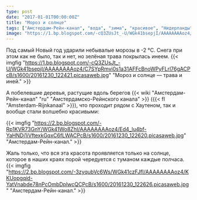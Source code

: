 ```yaml
---
type: post
date: "2017-01-01T00:00:00Z"
title: "Мороз и солнце"
tags: ["Амстердам-Рейн-канал", "вода", "зима", "красивое", "Нидерланды", "погода", "Хаутен"]
image: "https://1.bp.blogspot.com/-cQ3ZUsJt_-U/WGk41bsepjI/AAAAAAAAoz4/C7SYpRmvi0s1a31AFFcBnoWPyFLrl76gACPcB/s1600/20161230_122421.picasaweb.jpg"
---
```


Под самый Новый год ударили небывалые морозы в -2 °C. Снега при этом как не было, так и нет, но зелёная трава покрылась инеем.
{{< imgfig "https://1.bp.blogspot.com/-cQ3ZUsJt_-U/WGk41bsepjI/AAAAAAAAoz4/C7SYpRmvi0s1a31AFFcBnoWPyFLrl76gACPcB/s1600/20161230_122421.picasaweb.jpg" "Мороз и солнце — трава и иней." >}}

А побелевшие деревья, растущие вдоль берегов {{< wiki "Амстердам-Рейн-канал" "ru" "Амстердамско-Рейнского канала" >}} ({{< fl "Amsterdam-Rijnkanaal" >}}), что проходит рядом с Хаутеном, так и вообще стали волшебно красивыми:

<!--more-->

{{< imgfig "https://2.bp.blogspot.com/-Rp1KVR73GnY/WGk41Wo8ZhI/AAAAAAAAoz4/Ed4_lu4bf-YaHNDj1iVftexkGqxC6fLWACPcB/s1600/20161230_122620.picasaweb.jpg" "Амстердам-Рейн-канал." >}}

Жаль только, что вся эта красота проявляется только на солнце, которое в наших краях порой чередуется с туманом каждые полчаса.
{{< imgfig "https://2.bp.blogspot.com/-3zyqubVc6Ws/WGk41czFJfI/AAAAAAAAoz4/KKUopgqid-YatVnabde78nPcOmbDplwcQCPcB/s1600/20161230_122626.picasaweb.jpg" "Амстердам-Рейн-канал." >}}
